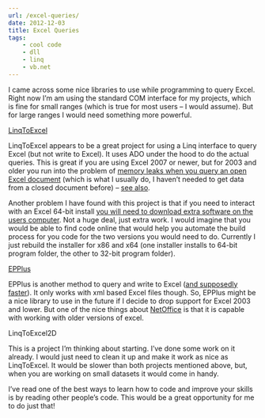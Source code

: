 ```yaml
---
url: /excel-queries/
date: 2012-12-03
title: Excel Queries
tags: 
    - cool code
    - dll
    - linq
    - vb.net
---
```


I came across some nice libraries to use while programming to query
Excel. Right now I’m am using the standard COM interface for my
projects, which is fine for small ranges (which is true for most users –
I would assume). But for large ranges I would need something more
powerful.

[LinqToExcel](https://github.com/paulyoder/LinqToExcel#readme)

LinqToExcel appears to be a great project for using a Linq interface to
query Excel (but not write to Excel). It uses ADO under the hood to do
the actual queries. This is great if you are using Excel 2007 or newer,
but for 2003 and older you run into the problem of [memory leaks when
you query an open Excel
document](http://support.microsoft.com/kb/319998) (which is what I
usually do, I haven’t needed to get data from a closed document before)
– [see also](http://www.ozgrid.com/forum/showthread.php?t=37398).

Another problem I have found with this project is that if you need to
interact with an Excel 64-bit install [you will need to download extra
software on the users
computer](https://github.com/paulyoder/LinqToExcel#x64-support). Not a
huge deal, just extra work. I would imagine that you would be able to
find code online that would help you automate the build process for you
code for the two versions you would need to do. Currently I just rebuild
the installer for x86 and x64 (one installer installs to 64-bit program
folder, the other to 32-bit program folder).

[EPPlus](http://epplus.codeplex.com/)

EPPlus is another method to query and write to Excel ([and supposedly
faster](http://stackoverflow.com/a/9072296/632495)). It only works with
xml based Excel files though. So, EPPlus might be a nice library to use
in the future if I decide to drop support for Excel 2003 and lower. But
one of the nice things about [NetOffice](http://netoffice.codeplex.com/)
is that it is capable with working with older versions of excel.

LinqToExcel2D

This is a project I’m thinking about starting. I’ve done some work on it
already. I would just need to clean it up and make it work as nice as
LinqToExcel. It would be slower than both projects mentioned above, but,
when you are working on small datasets it would come in handy.

I’ve read one of the best ways to learn how to code and improve your
skills is by reading other people’s code. This would be a great
opportunity for me to do just that!
